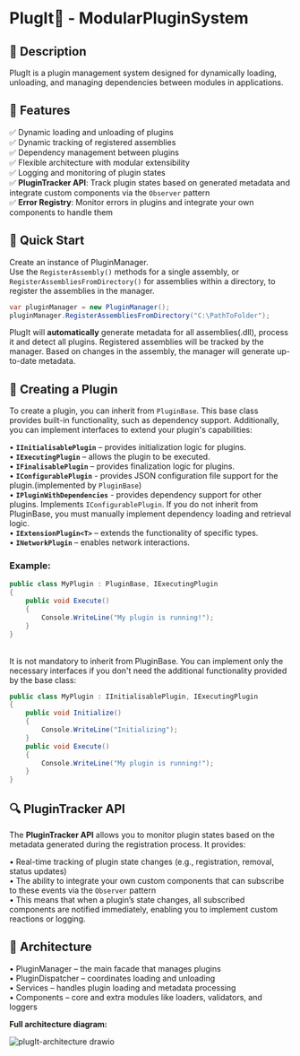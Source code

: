 # PlugIt🔌 - ModularPluginSystem


## 📌 Description
PlugIt is a plugin management system designed for dynamically loading, unloading, and managing dependencies between modules in applications.

## 🚀 Features
✅ Dynamic loading and unloading of plugins<br>
✅ Dynamic tracking of registered assemblies<br>
✅ Dependency management between plugins<br>
✅ Flexible architecture with modular extensibility<br>
✅ Logging and monitoring of plugin states<br>
✅ **PluginTracker API**: Track plugin states based on generated metadata and integrate custom components via the `Observer` pattern<br>
✅ **Error Registry**: Monitor errors in plugins and integrate your own components to handle them<br>

## 🚦 Quick Start
Create an instance of PluginManager.<br>
Use the `RegisterAssembly()` methods for a single assembly, or `RegisterAssembliesFromDirectory()` for assemblies within a directory, to register the assemblies in the manager.
```csharp
var pluginManager = new PluginManager();
pluginManager.RegisterAssembliesFromDirectory("C:\PathToFolder");
```
PlugIt will **automatically** generate metadata for all assemblies(.dll), process it and detect all plugins. Registered assemblies will be tracked by the manager. Based on changes in the assembly, the manager will generate up-to-date metadata.


## 🧩 Creating a Plugin
To create a plugin, you can inherit from `PluginBase`. This base class provides built-in functionality, such as dependency support. Additionally, you can implement interfaces to extend your plugin's capabilities:

• **`IInitialisablePlugin`** – provides initialization logic for plugins.<br>
• **`IExecutingPlugin`** – allows the plugin to be executed.<br>
• **`IFinalisablePlugin`** – provides finalization logic for plugins.<br>
• **`IConfigurablePlugin`** - provides JSON configuration file support for the plugin.(implemented by `PluginBase`)<br>
• **`IPluginWithDependencies`** - provides dependency support for other plugins. Implements `IConfigurablePlugin`. If you do not inherit from PluginBase, you must manually implement dependency loading and retrieval logic.<br>
• **`IExtensionPlugin<T>`** – extends the functionality of specific types.<br>
• **`INetworkPlugin`** – enables network interactions.<br>

### Example:
```csharp
public class MyPlugin : PluginBase, IExecutingPlugin 
{
	public void Execute()
	{
		Console.WriteLine("My plugin is running!");
	}
}
```
<br>It is not mandatory to inherit from PluginBase. You can implement only the necessary interfaces if you don't need the additional functionality provided by the base class:<br>
```csharp
public class MyPlugin : IInitialisablePlugin, IExecutingPlugin 
{
	public void Initialize()
	{
		Console.WriteLine("Initializing");
	}
	public void Execute()
	{
		Console.WriteLine("My plugin is running!");
	}
}
```

## 🔍 PluginTracker API
The **PluginTracker API** allows you to monitor plugin states based on the metadata generated during the registration process. It provides:

• Real-time tracking of plugin state changes (e.g., registration, removal, status updates)<br>
• The ability to integrate your own custom components that can subscribe to these events via the `Observer` pattern<br>
• This means that when a plugin’s state changes, all subscribed components are notified immediately, enabling you to implement custom reactions or logging.<br>

## 📂 Architecture
• PluginManager – the main facade that manages plugins<br>
• PluginDispatcher – coordinates loading and unloading<br>
• Services – handles plugin loading and metadata processing<br>
• Components – core and extra modules like loaders, validators, and loggers<br>

**Full architecture diagram:**

![plugIt-architecture drawio](https://github.com/user-attachments/assets/a52a2adc-df92-4f66-94ab-a2d988bdeae3)

